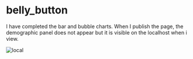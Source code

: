 # belly_button

I have completed the bar and bubble charts. When I publish the page, the demographic panel does not appear but it is visible on the localhost when i view.

![local]("https://github.com/stacybeauregard/belly_button/blob/main/localhostDemoPanel.png")
